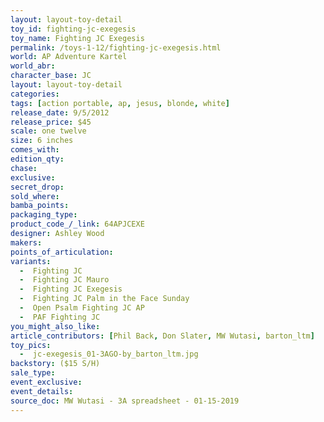 ```yaml
---
layout: layout-toy-detail 
toy_id: fighting-jc-exegesis
toy_name: Fighting JC Exegesis 
permalink: /toys-1-12/fighting-jc-exegesis.html
world: AP Adventure Kartel
world_abr: 
character_base: JC
layout: layout-toy-detail
categories: 
tags: [action portable, ap, jesus, blonde, white]
release_date: 9/5/2012
release_price: $45 
scale: one twelve
size: 6 inches
comes_with: 
edition_qty: 
chase: 
exclusive: 
secret_drop: 
sold_where: 
bamba_points: 
packaging_type: 
product_code_/_link: 64APJCEXE
designer: Ashley Wood
makers: 
points_of_articulation: 
variants: 
  -  Fighting JC
  -  Fighting JC Mauro
  -  Fighting JC Exegesis
  -  Fighting JC Palm in the Face Sunday
  -  Open Psalm Fighting JC AP
  -  PAF Fighting JC
you_might_also_like: 
article_contributors: [Phil Back, Don Slater, MW Wutasi, barton_ltm]
toy_pics: 
  -  jc-exegesis_01-3AGO-by_barton_ltm.jpg
backstory: ($15 S/H)
sale_type: 
event_exclusive: 
event_details: 
source_doc: MW Wutasi - 3A spreadsheet - 01-15-2019
---
```

